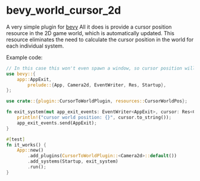 # bevy_world_cursor_2d

A very simple plugin for [bevy](https://bevyengine.org/)
All it does is provide a cursor position resource in the 2D game world,
which is automatically updated.
This resource eliminates the need to calculate the cursor position in the world for each individual system.

Example code:
```rust 
// In this case this won't even spawn a window, so cursor position will be [0, 0]
use bevy::{
    app::AppExit,
        prelude::{App, Camera2d, EventWriter, Res, Startup},
};

use crate::{plugin::CursorToWorldPlugin, resources::CursorWorldPos};

fn exit_system(mut app_exit_events: EventWriter<AppExit>, cursor: Res<CursorWorldPos>) {
    println!("cursor world position: {}", cursor.to_string());
    app_exit_events.send(AppExit);
}

#[test]
fn it_works() {
    App::new()
        .add_plugins(CursorToWorldPlugin::<Camera2d>::default())
        .add_systems(Startup, exit_system)
        .run();
}
```
